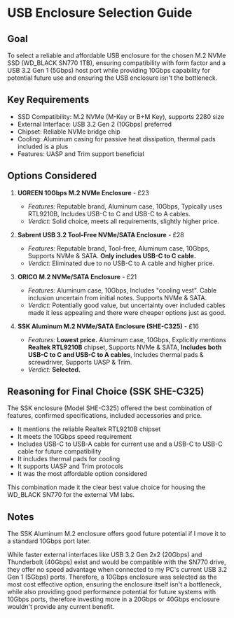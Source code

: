 # USB Enclosure Selection Guide

## Goal

To select a reliable and affordable USB enclosure for the chosen M.2 NVMe SSD (WD_BLACK SN770 1TB), ensuring compatibility with form factor and a USB 3.2 Gen 1 (5Gbps) host port while providing 10Gbps capability for potential future use and ensuring the USB enclosure isn't the bottleneck.

## Key Requirements

*   SSD Compatibility: M.2 NVMe (M-Key or B+M Key), supports 2280 size
*   External Interface: USB 3.2 Gen 2 (10Gbps) preferred
*   Chipset: Reliable NVMe bridge chip
*   Cooling: Aluminum casing for passive heat dissipation, thermal pads included is a plus
*   Features: UASP and Trim support beneficial

## Options Considered

1.  **UGREEN 10Gbps M.2 NVMe Enclosure** - £23
    *   *Features:* Reputable brand, Aluminum case, 10Gbps, Typically uses RTL9210B, Includes USB-C to C and USB-C to A cables.
    *   *Verdict:* Solid choice, meets all requirements, slightly higher price.

2.  **Sabrent USB 3.2 Tool-Free NVMe/SATA Enclosure** - £28
    *   *Features:* Reputable brand, Tool-free, Aluminum case, 10Gbps, Supports NVMe & SATA. **Only includes USB-C to C cable.**
    *   *Verdict:* Eliminated due to no USB-C to A cable and higher price.

3.  **ORICO M.2 NVMe/SATA Enclosure** - £21
    *   *Features:* Aluminum case, 10Gbps, Includes "cooling vest". Cable inclusion uncertain from initial notes. Supports NVMe & SATA.
    *   *Verdict:* Potentially good value, but uncertainty over included cables made it less appealing and there were cheaper options just as good.

4.  **SSK Aluminum M.2 NVMe/SATA Enclosure (SHE-C325)** - £16
    *   *Features:* **Lowest price.** Aluminum case, 10Gbps, Explicitly mentions **Realtek RTL9210B** chipset, Supports NVMe & SATA, **Includes both USB-C to C and USB-C to A cables**, Includes thermal pads & screwdriver, Supports UASP & Trim.
    *   *Verdict:* **Selected.**

## Reasoning for Final Choice (SSK SHE-C325)

The SSK enclosure (Model SHE-C325) offered the best combination of features, confirmed specifications, included accessories and price.

*   It mentions the reliable Realtek RTL9210B chipset
*   It meets the 10Gbps speed requirement
*   Includes USB-C to USB-A cable for current use and a USB-C to USB-C cable for future compatibility
*   It includes thermal pads for cooling
*   It supports UASP and Trim protocols
*   It was the most affordable option considered

This combination made it the clear best value choice for housing the WD_BLACK SN770 for the external VM labs.

## Notes

The SSK Aluminum M.2 enclosure offers good future potential if I move it to a standard 10Gbps port later. 

While faster external interfaces like USB 3.2 Gen 2x2 (20Gbps) and Thunderbolt (40Gbps) exist and would be compatible with the SN770 drive, they offer no speed advantage when connected to my PC's current USB 3.2 Gen 1 (5Gbps) ports. Therefore, a 10Gbps enclosure was selected as the most cost effective option, ensuring the enclosure itself isn't a bottleneck, while also providing good performance potential for future systems with 10Gbps ports, therefore investing more in a 20Gbps or 40Gbps enclosure wouldn't provide any current benefit.

